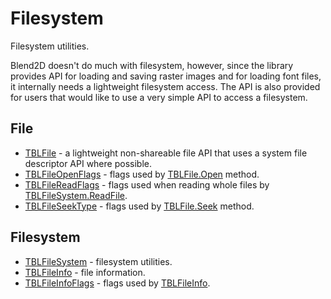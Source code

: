 # Filesystem

Filesystem utilities.

Blend2D doesn't do much with filesystem, however, since the library provides API for loading and saving raster images and for loading font files, it internally needs a lightweight filesystem access. The API is also provided for users that would like to use a very simple API to access a filesystem.

## File

* [TBLFile](Reference/Blend2D/classes/TBLFile.md) - a lightweight non-shareable file API that uses a system file descriptor API where possible.
* [TBLFileOpenFlags](Reference/Blend2D/types/TBLFileOpenFlags.md) - flags used by [TBLFile.Open](Reference/Blend2D/classes/TBLFile.md/#Open) method.
* [TBLFileReadFlags](Reference/Blend2D/types/TBLFileReadFlags.md) - flags used when reading whole files by [TBLFileSystem.ReadFile](Reference/Blend2D/classes/TBLFileSystem.md/#ReadFile).
* [TBLFileSeekType](Reference/Blend2D/types/TBLFileSeekType.md) - flags used by [TBLFile.Seek](Reference/Blend2D/classes/TBLFile.md/#Seek) method.

## Filesystem

* [TBLFileSystem](Reference/Blend2D/classes/TBLFileSystem.md) - filesystem utilities.
* [TBLFileInfo](Reference/Blend2D/classes/TBLFileInfo.md) - file information.
* [TBLFileInfoFlags](Reference/Blend2D/types/TBLFileInfoFlags.md) - flags used by [TBLFileInfo](Reference/Blend2D/classes/TBLFileInfo.md).

